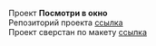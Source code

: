 Проект **Посмотри в окно**  
Репозиторий проекта [ссылка](https://github.com/eknyle/posmotri_v_okno)  
Проект сверстан по макету [ссылка](https://www.figma.com/file/QHcvX1RsUI89CulRB7HLk6/%234-%D0%9F%D0%BE%D1%81%D0%BC%D0%BE%D1%82%D1%80%D0%B8-%D0%B2-%D0%BE%D0%BA%D0%BD%D0%BE?type=design&node-id=0-1&mode=design)